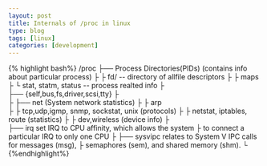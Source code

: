 ```yaml
---
layout: post
title: Internals of /proc in linux
type: blog
tags: [linux]
categories: [development]
---
```


{% highlight bash%}
/proc
├── Process Directories(PIDs) (contains info about particular process)
├   ├ fd/ -- directory of allfile descriptors
├ 	├ maps 
├ 	└ stat, statm, status -- process realted info
├	 
├── {self,bus,fs,driver,scsi,tty}
├	
├
├── net (System network statistics)
├ 	├ arp 																	
├ 	├ tcp,udp,igmp, snmp, sockstat, unix (protocols)
├ 	├ netstat, iptables, route (statistics)
├	├ dev,wireless (device info)
├   
├── irq set IRQ to CPU affinity, which allows the system 
├		to connect a particular IRQ to only one CPU
├
├── sysvipc relates to System V IPC calls for messages (msg),
├			 semaphores (sem), and shared memory (shm).
└
{%endhighlight%}    
